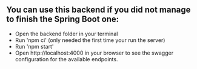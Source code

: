 ## You can use this backend if you did not manage to finish the Spring Boot one:
- Open the backend folder in your terminal
- Run 'npm ci' (only needed the first time your run the server)
- Run 'npm start'
- Open http://localhost:4000 in your browser to see the swagger configuration for the available endpoints.